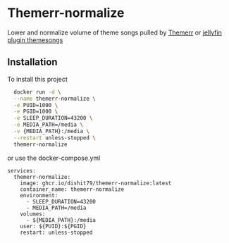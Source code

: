 
# Themerr-normalize

Lower and normalize volume of theme songs pulled by [Themerr](https://github.com/LizardByte/Themerr-jellyfin) or [jellyfin plugin themesongs](https://github.com/danieladov/jellyfin-plugin-themesongs) 



## Installation

To install this project 

```bash
  docker run -d \
  --name themerr-normalize \
  -e PUID=1000 \
  -e PGID=1000 \
  -e SLEEP_DURATION=43200 \
  -e MEDIA_PATH=/media \
  -v {MEDIA_PATH}:/media \
  --restart unless-stopped \
  themerr-normalize

```

or use the docker-compose.yml 

```docker-compse
services:
  themerr-normalize:
    image: ghcr.io/dishit79/themerr-normalize:latest
    container_name: themerr-normalize
    environment:
      - SLEEP_DURATION=43200
      - MEDIA_PATH=/media
    volumes:
      - ${MEDIA_PATH}:/media
    user: ${PUID}:${PGID}
    restart: unless-stopped
```
